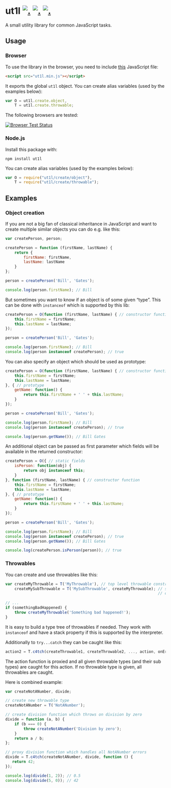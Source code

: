 ut1l [![.](https://badge.fury.io/js/ut1l.png)](http://badge.fury.io/js/ut1l) [![.](https://travis-ci.org/hhelwich/ut1l.png?branch=master)](https://travis-ci.org/hhelwich/ut1l) [![.](https://coveralls.io/repos/hhelwich/ut1l/badge.png?branch=master)](https://coveralls.io/r/hhelwich/ut1l?branch=master)
====

A small utility library for common JavaScript tasks.

Usage
-----

### Browser

To use the library in the browser, you need to include [this](https://raw.github.com/hhelwich/ut1l/master/dist/ut1l.min.js) JavaScript file:

```html
<script src="ut1l.min.js"></script>
```

It exports the global `ut1l` object. 
You can create alias variables (used by the examples below):

```javascript
var O = ut1l.create.object,
    T = ut1l.create.throwable;
```

The following browsers are tested:

[![Browser Test Status](https://saucelabs.com/browser-matrix/ut1l.svg)](https://saucelabs.com/u/ut1l)


### Node.js

Install this package with:

```
npm install ut1l
```

You can create alias variables (used by the examples below):

```javascript
var O = require("ut1l/create/object"),
    T = require("ut1l/create/throwable");
```


Examples
--------


### Object creation

If you are not a big fan of classical inheritance in JavaScript and want to create multiple similar objects you can do e.g. like this:

```javascript
var createPerson, person;

createPerson = function (firstName, lastName) {
    return {
        firstName: firstName,
        lastName: lastName
    }
};

person = createPerson('Bill', 'Gates');

console.log(person.firstName); // Bill
```

But sometimes you want to know if an object is of some given “type”. This can be done with `instanceof` which is supported by this lib:

```javascript
createPerson = O(function (firstName, lastName) { // constructor function
    this.firstName = firstName;
    this.lastName = lastName;
});

person = createPerson('Bill', 'Gates');

console.log(person.firstName); // Bill
console.log(person instanceof createPerson); // true
```

You can also specify an object which should be used as prototype:


```javascript
createPerson = O(function (firstName, lastName) { // constructor function
    this.firstName = firstName;
    this.lastName = lastName;
}, { // prototype
    getName: function() {
        return this.firstName + ' ' + this.lastName;
    }
});

person = createPerson('Bill', 'Gates');

console.log(person.firstName); // Bill
console.log(person instanceof createPerson); // true

console.log(person.getName()); // Bill Gates
```

An additional object can be passed as first parameter which fields will be available in the returned constructor:


```javascript
createPerson = O({ // static fields
    isPerson: function(obj) {
        return obj instanceof this;
    }
}, function (firstName, lastName) { // constructor function
    this.firstName = firstName;
    this.lastName = lastName;
}, { // prototype
    getName: function() {
        return this.firstName + ' ' + this.lastName;
    }
});

person = createPerson('Bill', 'Gates');

console.log(person.firstName); // Bill
console.log(person instanceof createPerson); // true
console.log(person.getName()); // Bill Gates

console.log(createPerson.isPerson(person)); // true
```


### Throwables

You can create and use throwables like this:

```javascript
var createMyThrowable = T('MyThrowable'), // top level throwable constructor
    createMySubThrowable = T('MySubThrowable', createMyThrowable); // sub throwable 
                                                                   // constructor
    
// ...
if (somethingBadHappened) {
    throw createMyThrowable('Something bad happened!');
}
```

It is easy to build a type tree of throwables if needed. They work with `instanceof` and have a stack property if this is supported by the interpreter.

Additionally to `try...catch` they can be caught like this:

```javascript
action2 = T.c4tch(createThrowable1, createThrowable2, ..., action, onError); 
```

The action function is proxied and all given throwable types (and their sub types) are caught for this action. If no throwable type is given, all throwables are caught.

Here is combined example:


```javascript
var createNotANumber, divide;

// create new throwable type
createNotANumber = T('NotANumber');

// create division function which throws on division by zero
divide = function (a, b) {
    if (b === 0) {
        throw createNotANumber('Division by zero');
    }
    return a / b;
};

// proxy division function which handles all NotANumber errors
divide = T.c4tch(createNotANumber, divide, function () {
   return 42;
});

console.log(divide(1, 2)); // 0.5
console.log(divide(5, 0)); // 42
```
